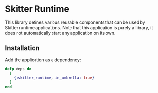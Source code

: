 # Skitter Runtime

This library defines various reusable components that can be used by Skitter
runtime applications.
Note that this application is purely a library, it does not automatically start
any application on its own.

## Installation

Add the application as a dependency:

```elixir
defp deps do
  [
    {:skitter_runtime, in_umbrella: true}
  ]
end
```
